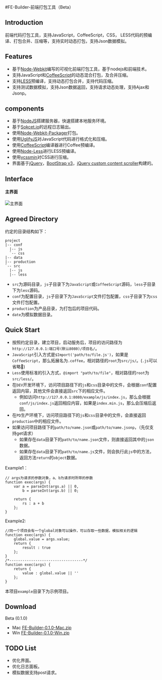 #FE-Builder-前端打包工具（Beta）


## Introduction

前端代码打包工具，支持JavaScript，CoffeeScript，CSS， LESS代码的预编译、打包合并、压缩等，支持实时动态打包，支持Json数据模拟。

## Features

* 基于[Node-Webkit](https://raw.github.com/rogerwang/node-webkit)编写的可视化前端打包工具，基于nodejs和前端技术。
* 支持JavaScript和[CoffeeScript](http://jashkenas.github.io/coffee-script/)的动态混合打包，及合并压缩。
* 支持[LESS](http://lesscss.net)预编译，支持动态打包合并，支持代码压缩。
* 支持测试数据模拟，支持Json数据返回，支持请求动态处理，支持Ajax和Jsonp。

## components

* 基于[NodeJS](http://nodejs.org)搭建服务器，快速搭建本地服务环境。
* 基于[Sokcet.io](http://socket.io)的远程日志输出。
* 使用[Node-Webkit-Packager](https://gitcafe.com/EdwonLim/Node-Webkit-Packager)打包。
* 使用[UglifyJS](https://github.com/mishoo/UglifyJS)对JavaScript代码进行格式化和压缩。
* 使用[CoffeeScript](http://jashkenas.github.io/coffee-script/)编译器进行Coffee预编译。
* 使用[Node-Less](https://gitcafe.com/EdwonLim/node-less)进行LESS预编译。
* 使用[ycssmin](https://github.com/yui/ycssmin)对CSS进行压缩。
* 界面基于[jQuery](http://jquery.com)，[BootStrap v3](http://v3.bootcss.com/)，[jQuery custom content scroller](http://manos.malihu.gr/jquery-custom-content-scroller/)构建的。

## Interface

#### 主界面
![主界面](http://febuilder.sinaapp.com/FEB.png)

## Agreed Directory

约定的目录结构如下：

```
project
|-- conf
  |-- js
  `-- css 
|-- data
|-- production
`-- src
  |-- js
  |-- less
```

* `src`为源码目录，`js`子目录下为`JavaScript`或`CoffeeScript`源码，`less`子目录下为`less`源码。
* `conf`为配置目录，`js`子目录下为`JavaScript`文件打包配置，`css`子目录下为`css`文件打包配置。
* `production`为产品目录，为打包后的项目代码。
* `date`为模拟数据目录。

## Quick Start

* 按照约定目录，建立项目，启动服务后，项目的访问路径为`http://127.0.0.1:端口号(默认8080)/项目名/`。
* `JavaScript`引入方式是`$Import('path/to/file.js')`，如果是`CoffeeScript`，那么拓展名为`.coffee`，相对路径的`root`为`src/js/`。(`.js`可以省略)
* `Less`使用标准的引入方式，`@import "path/to/file"`，相对路径的`root`为`src/less/`。
* 在`DEV`开发环境下，访问项目路径下的`js`和`css`目录中的文件，会根据`conf`配置返回内容，其他文件会直接返回`src`下的相应文件。
  * 例如访问`http://127.0.0.1:8080/example/js/index.js`，那么会根据`conf/js/index.js`返回相应内容，如果是`index.min.js`，那么会压缩后返回。
* 在`PD`生产环境下，访问项目路径下的`js`和`css`目录中的文件，会直接返回`production`中的相应文件。
* 如果访问项目路径下的`path/to/name.json`或`path/to/name.jsonp`，（先仅支持get请求）
  * 如果存在`data`目录下的`path/to/name.json`文件，则直接返回其中的`json`数据。
  * 如果存在`data`目录下的`path/to/name.js`文件，则会执行此`js`中的方法，返回方法`return`的`object`数据。
 
Example1：
 
```
// args为请求的参数对象，a、b为请求时所带的参数
function exec(args) {
    var a = parseInt(args.a) || 0,
        b = parseInt(args.b) || 0;

    return {
        rs : a + b
    };
}
```
Example2:

```
//同一个项目会有一个global对象可以操作，可以存取一些数据，模拟相关的逻辑
function exec(args) {
    global.value = args.value;
    return {
        result : true
    };
}
/*----------------------------------*/
function exec(args) {
    return {
        value : global.value || ''
    };
}
```

本项目`example`目录下为示例项目。

## Download

Beta (0.1.0)

* Mac [FE-Builder-0.1.0-Mac.zip](http://pan.baidu.com/s/1wxGlz)
* Win [FE-Builder-0.1.0-Win.zip](http://pan.baidu.com/s/1uvNaT)


## TODO List

* 优化界面。
* 优化日志面板。
* 模拟数据支持post请求。